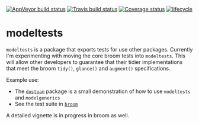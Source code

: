 
[![AppVeyor build status](https://ci.appveyor.com/api/projects/status/github/alexpghayes/modeltests?branch=master&svg=true)](https://ci.appveyor.com/project/alexpghayes/modeltests) [![Travis build status](https://travis-ci.org/alexpghayes/modeltests.svg?branch=master)](https://travis-ci.org/alexpghayes/modeltests) [![Coverage status](https://codecov.io/gh/alexpghayes/modeltests/branch/master/graph/badge.svg)](https://codecov.io/github/alexpghayes/modeltests?branch=master) [![lifecycle](https://img.shields.io/badge/lifecycle-experimental-orange.svg)](https://www.tidyverse.org/lifecycle/#experimental)

<!-- README.md is generated from README.Rmd. Please edit that file -->
modeltests
==========

`modeltests` is a package that exports tests for use other packages. Currently I'm experimenting with moving the core broom tests into `modeltests`. This will allow other developers to guarantee that their tidier implementations that meet the broom `tidy()`, `glance()` and `augment()` specifications.

Example use:

-   The [`dustpan`](https://github.com/alexpghayes/dustpan) package is a small demonstration of how to use `modeltests` and `modelgenerics`
-   See the test suite in [`broom`](https://github.com/tidymodels/broom)

A detailed vignette is in progress in broom as well.
